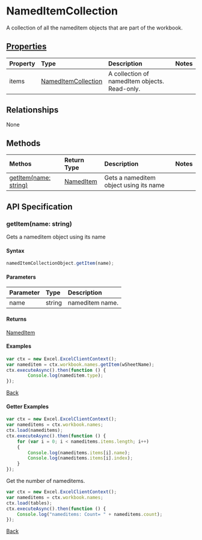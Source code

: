 # NamedItemCollection

A collection of all the nameditem objects that are part of the workbook.

## [Properties](#getter-examples)
| Property       | Type    |Description|Notes |
|:---------------|:--------|:----------|:-----|
|items|[NamedItemCollection](nameditemcollection.md)|A collection of namedItem objects. Read-only.||

## Relationships
None

## Methods

| Methos           | Return Type    |Description|Notes |
|:---------------|:--------|:----------|:-----|
|[getItem(name: string)](#getitemname-string)|[NamedItem](nameditem.md)|Gets a nameditem object using its name||

## API Specification

### getItem(name: string)
Gets a nameditem object using its name

#### Syntax
```js
namedItemCollectionObject.getItem(name);
```

#### Parameters
| Parameter       | Type    |Description|
|:---------------|:--------|:----------|
|name|string|nameditem name.|

#### Returns
[NamedItem](nameditem.md)

#### Examples

```js
var ctx = new Excel.ExcelClientContext();
var nameditem = ctx.workbook.names.getItem(wSheetName);
ctx.executeAsync().then(function () {
		Console.log(nameditem.type);
});
```

[Back](#methods)

#### Getter Examples

```js
var ctx = new Excel.ExcelClientContext();
var nameditems = ctx.workbook.names;
ctx.load(nameditems);
ctx.executeAsync().then(function () {
	for (var i = 0; i < nameditems.items.length; i++)
	{
		Console.log(nameditems.items[i].name);
		Console.log(nameditems.items[i].index);
	}
});
```

Get the number of nameditems.

```js
var ctx = new Excel.ExcelClientContext();
var nameditems = ctx.workbook.names;
ctx.load(tables);
ctx.executeAsync().then(function () {
	Console.log("nameditems: Count= " + nameditems.count);
});

```


[Back](#properties)
